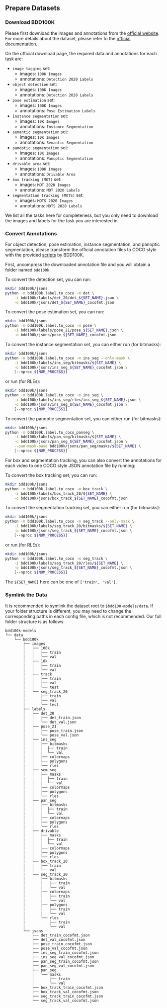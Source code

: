 ## Prepare Datasets

### Download BDD100K
Please first download the images and annotations from the [official website](https://bdd-data.berkeley.edu/).
For more details about the dataset, please refer to the [official documentation](https://doc.bdd100k.com/download.html).

On the official download page, the required data and annotations for each task are:

- `image tagging` set:
  - images: `100K Images`
  - annotations: `Detection 2020 Labels`
- `object detection` set:
  - images: `100K Images`
  - annotations: `Detection 2020 Labels`
- `pose estimation` set:
  - images: `100K Images`
  - annotations: `Pose Estimation Labels`
- `instance segmentation` set:
  - images: `10K Images`
  - annotations: `Instance Segmentation`
- `semantic segmentation` set:
  - images: `10K Images`
  - annotations: `Semantic Segmentation`
- `panoptic segmentation` set:
  - images: `10K Images`
  - annotations: `Panoptic Segmentation`
- `drivable area` set:
  - images: `100K Images`
  - annotations: `Drivable Area`
- `box tracking (MOT)` set:
  - images: `MOT 2020 Images`
  - annotations: `MOT 2020 Labels`
- `segmentation tracking (MOTS)` set:
  - images: `MOTS 2020 Images`
  - annotations: `MOTS 2020 Labels`

We list all the tasks here for completeness, but you only need to download the images and labels for the task you are interested in.

### Convert Annotations

For object detection, pose estimation, instance segmentation, and panoptic segmentation, please transform the official annotation files to COCO style with the provided [scripts](https://doc.bdd100k.com/format.html#to-coco) by BDD100K.

First, uncompress the downloaded annotation file and you will obtain a folder named `bdd100k`.

To convert the detection set, you can run:
```bash
mkdir bdd100k/jsons
python -m bdd100k.label.to_coco -m det \
    -i bdd100k/labels/det_20/det_${SET_NAME}.json \
    -o bdd100k/jsons/det_${SET_NAME}_cocofmt.json
```

To convert the pose estimation set, you can run:
```bash
mkdir bdd100k/jsons
python -m bdd100k.label.to_coco -m pose \
    -i bdd100k/labels/pose_21/pose_${SET_NAME}.json \
    -o bdd100k/jsons/pose_${SET_NAME}_cocofmt.json
```

To convert the instance segmentation set, you can either run (for bitmasks):
```bash
mkdir bdd100k/jsons
python -m bdd100k.label.to_coco -m ins_seg --only-mask \
    -i bdd100k/labels/ins_seg/bitmasks/${SET_NAME} \
    -o bdd100k/jsons/ins_seg_${SET_NAME}_cocofmt.json \
    [--nproc ${NUM_PROCESS}]
```
or run (for RLEs):
```bash
mkdir bdd100k/jsons
python -m bdd100k.label.to_coco -m ins_seg \
    -i bdd100k/labels/ins_seg/rles/ins_seg_${SET_NAME}.json \
    -o bdd100k/jsons/ins_seg_${SET_NAME}_cocofmt.json \
    [--nproc ${NUM_PROCESS}]
```

To convert the panoptic segmentation set, you can either run (for bitmasks):
```bash
mkdir bdd100k/jsons
python -m bdd100k.label.to_coco_panseg \
    -i bdd100k/labels/pan_seg/bitmasks/${SET_NAME} \
    -o bdd100k/jsons/pan_seg_${SET_NAME}_cocofmt.json \
    --pan-mask-base bdd100k/jsons/pan_seg/masks/${SET_NAME} \
    [--nproc ${NUM_PROCESS}]
```

For box and segmentation tracking, you can also convert the annotations for each video to one COCO style JSON annotation file by running:

To convert the box tracking set, you can run:
```bash
mkdir bdd100k/jsons
python -m bdd100k.label.to_coco -m box_track \
    -i bdd100k/labels/box_track_20/${SET_NAME} \
    -o bdd100k/jsons/box_track_${SET_NAME}_cocofmt.json
```

To convert the segmentation tracking set, you can either run (for bitmasks):
```bash
mkdir bdd100k/jsons
python -m bdd100k.label.to_coco -m seg_track --only-mask \
    -i bdd100k/labels/seg_track_20/bitmasks/${SET_NAME} \
    -o bdd100k/jsons/seg_track_${SET_NAME}_cocofmt.json \
    [--nproc ${NUM_PROCESS}]
```
or run (for RLEs):
```bash
mkdir bdd100k/jsons
python -m bdd100k.label.to_coco -m seg_track \
    -i bdd100k/labels/seg_track_20/rles/${SET_NAME} \
    -o bdd100k/jsons/seg_track_${SET_NAME}_cocofmt.json \
    [--nproc ${NUM_PROCESS}]
```

The `${SET_NAME}` here can be one of `['train', 'val']`.

### Symlink the Data

It is recommended to symlink the dataset root to `$bdd100-models/data`.
If your folder structure is different, you may need to change the corresponding paths in each config file, which is not recommended.
Our full folder structure is as follows:

```
bdd100k-models
└── data
    └── bdd100k
        ├── images
        │   ├── 100k
        |   |   ├── train
        |   |   └── val
        │   ├── 10k
        |   |   ├── train
        |   |   └── val
        |   ├── track
        |   |   ├── train
        |   |   ├── val
        |   |   └── test
        |   └── seg_track_20
        |       ├── train
        |       ├── val
        |       └── test
        ├── labels
        │   ├── det_20
        |   |   ├── det_train.json
        |   |   └── det_val.json
        │   ├── pose_21
        |   |   ├── pose_train.json
        |   |   └── pose_val.json
        │   ├── ins_seg
        |   |   ├── bitmasks
        |   |   |  ├── train
        |   |   |  └── val
        |   |   ├── colormaps
        |   |   ├── polygons
        |   |   └── rles
        │   ├── sem_seg
        |   |   ├── masks
        |   |   |  ├── train
        |   |   |  └── val
        |   |   ├── colormaps
        |   |   ├── polygons
        |   |   └── rles
        │   ├── pan_seg
        |   |   ├── bitmasks
        |   |   |  ├── train
        |   |   |  └── val
        |   |   ├── colormaps
        |   |   ├── polygons
        |   |   └── rles
        │   ├── drivable
        |   |   ├── masks
        |   |   |  ├── train
        |   |   |  └── val
        |   |   ├── colormaps
        |   |   ├── polygons
        |   |   └── rles
        |   ├── box_track_20
        |   |   ├── train
        |   |   └── val
        |   └── seg_track_20
        |       ├── bitmasks
        |       |   ├── train
        |       |   └── val
        |       ├── colormaps
        |       |   ├── train
        |       |   └── val
        |       ├── polygons
        |       |   ├── train
        |       |   └── val
        |       └── rles
        |           ├── train
        |           └── val
        └── jsons
            ├── det_train_cocofmt.json
            ├── det_val_cocofmt.json
            ├── pose_train_cocofmt.json
            ├── pose_val_cocofmt.json
            ├── ins_seg_train_cocofmt.json
            ├── ins_seg_val_cocofmt.json
            ├── pan_seg_train_cocofmt.json
            ├── pan_seg_val_cocofmt.json
            ├── pan_seg
            |   └── masks
            |       ├── train
            |       └── val
            ├── box_track_train_cocofmt.json
            ├── box_track_val_cocofmt.json
            ├── seg_track_train_cocofmt.json
            └── seg_track_val_cocofmt.json
```
